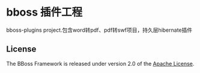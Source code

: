 # bboss 插件工程
 
bboss-plugins project.包含word转pdf、pdf转swf项目，持久层hibernate插件

## License

The BBoss Framework is released under version 2.0 of the [Apache License][].

[Apache License]: http://www.apache.org/licenses/LICENSE-2.0
